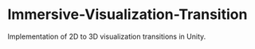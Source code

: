 # Immersive-Visualization-Transition

Implementation of 2D to 3D visualization transitions in Unity.

